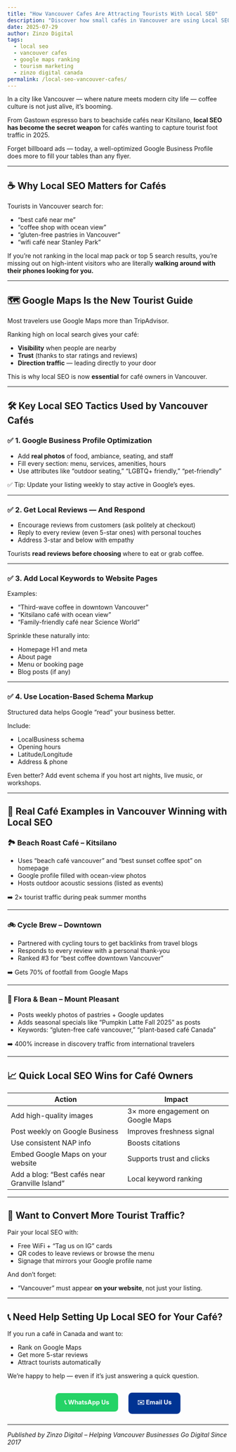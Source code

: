 ```yaml
---
title: "How Vancouver Cafes Are Attracting Tourists With Local SEO"
description: "Discover how small cafés in Vancouver are using Local SEO to show up in tourist searches, rank on Google Maps, and boost foot traffic in 2025."
date: 2025-07-29
author: Zinzo Digital
tags:
  - local seo
  - vancouver cafes
  - google maps ranking
  - tourism marketing
  - zinzo digital canada
permalink: /local-seo-vancouver-cafes/
---
```


In a city like Vancouver — where nature meets modern city life — coffee culture is not just alive, it’s booming.

From Gastown espresso bars to beachside cafés near Kitsilano, **local SEO has become the secret weapon** for cafés wanting to capture tourist foot traffic in 2025.

Forget billboard ads — today, a well-optimized Google Business Profile does more to fill your tables than any flyer.

---

## ☕ Why Local SEO Matters for Cafés

Tourists in Vancouver search for:
- “best café near me”
- “coffee shop with ocean view”
- “gluten-free pastries in Vancouver”
- “wifi café near Stanley Park”

If you’re not ranking in the local map pack or top 5 search results, you’re missing out on high-intent visitors who are literally **walking around with their phones looking for you.**

---

## 🗺️ Google Maps Is the New Tourist Guide

Most travelers use Google Maps more than TripAdvisor.

Ranking high on local search gives your café:
- **Visibility** when people are nearby
- **Trust** (thanks to star ratings and reviews)
- **Direction traffic** — leading directly to your door

This is why local SEO is now **essential** for café owners in Vancouver.

---

## 🛠️ Key Local SEO Tactics Used by Vancouver Cafés

### ✅ 1. Google Business Profile Optimization

- Add **real photos** of food, ambiance, seating, and staff  
- Fill every section: menu, services, amenities, hours  
- Use attributes like “outdoor seating,” “LGBTQ+ friendly,” “pet-friendly”

✅ Tip: Update your listing weekly to stay active in Google’s eyes.

---

### ✅ 2. Get Local Reviews — And Respond

- Encourage reviews from customers (ask politely at checkout)
- Reply to every review (even 5-star ones) with personal touches
- Address 3-star and below with empathy

Tourists **read reviews before choosing** where to eat or grab coffee.

---

### ✅ 3. Add Local Keywords to Website Pages

Examples:
- “Third-wave coffee in downtown Vancouver”
- “Kitsilano café with ocean view”
- “Family-friendly café near Science World”

Sprinkle these naturally into:
- Homepage H1 and meta
- About page
- Menu or booking page
- Blog posts (if any)

---

### ✅ 4. Use Location-Based Schema Markup

Structured data helps Google “read” your business better.

Include:
- LocalBusiness schema
- Opening hours
- Latitude/Longitude
- Address & phone

Even better? Add event schema if you host art nights, live music, or workshops.

---

## 📸 Real Café Examples in Vancouver Winning with Local SEO

### 🏞️ Beach Roast Café – Kitsilano

- Uses “beach café vancouver” and “best sunset coffee spot” on homepage
- Google profile filled with ocean-view photos
- Hosts outdoor acoustic sessions (listed as events)

➡️ 2× tourist traffic during peak summer months

---

### 🚲 Cycle Brew – Downtown

- Partnered with cycling tours to get backlinks from travel blogs
- Responds to every review with a personal thank-you
- Ranked #3 for “best coffee downtown Vancouver”

➡️ Gets 70% of footfall from Google Maps

---

### 🧁 Flora & Bean – Mount Pleasant

- Posts weekly photos of pastries + Google updates
- Adds seasonal specials like “Pumpkin Latte Fall 2025” as posts
- Keywords: “gluten-free café vancouver,” “plant-based café Canada”

➡️ 400% increase in discovery traffic from international travelers

---

## 📈 Quick Local SEO Wins for Café Owners

| Action | Impact |
|--------|--------|
| Add high-quality images | 3× more engagement on Google Maps |
| Post weekly on Google Business | Improves freshness signal |
| Use consistent NAP info | Boosts citations |
| Embed Google Maps on your website | Supports trust and clicks |
| Add a blog: “Best cafés near Granville Island” | Local keyword ranking |

---

## 🔄 Want to Convert More Tourist Traffic?

Pair your local SEO with:
- Free WiFi + “Tag us on IG” cards
- QR codes to leave reviews or browse the menu
- Signage that mirrors your Google profile name

And don’t forget:
- “Vancouver” must appear **on your website**, not just your listing.

---

## 📞 Need Help Setting Up Local SEO for Your Café?

If you run a café in Canada and want to:
- Rank on Google Maps
- Get more 5-star reviews
- Attract tourists automatically

We’re happy to help — even if it’s just answering a quick question.

<div style="text-align: center; margin-top: 20px;">
  <a href="https://wa.me/918148038211" style="background-color: #25D366; color: white; padding: 12px 20px; border-radius: 8px; text-decoration: none; font-weight: bold; display: inline-block; margin: 10px; animation: pulse 1.5s infinite;">📞 WhatsApp Us</a>
  <a href="mailto:services@zinzodigital.com" style="background-color: #003393; color: white; padding: 12px 20px; border-radius: 8px; text-decoration: none; font-weight: bold; display: inline-block; margin: 10px; animation: pulse 1.5s infinite;">✉️ Email Us</a>
</div>

<style>
@keyframes pulse {
  0% { transform: scale(1); }
  50% { transform: scale(1.05); }
  100% { transform: scale(1); }
}
</style>

---

*Published by Zinzo Digital – Helping Vancouver Businesses Go Digital Since 2017*